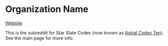 # Organization Name

[Website](https://www.reddit.com/r/slatestarcodex/) 

This is the subreddit for Star Slate Codex (now known as [Astral Codex Ten](../Lesser%20Wrongia/Astral%20Codex%20Ten.md)). See the main page for more info.